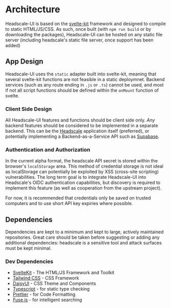 # Architecture
Headscale-UI is based on the [svelte-kit](https://kit.svelte.dev/) framework and designed to compile to static HTML/JS/CSS. As such, once built (with `npm run build` or by downloading the packages), Headscale-UI can be hosted on any static file server (including headscale's static file server, once support has been added)

## App Design
Headscale-UI uses the `static` adapter built into svelte-kit, meaning that several svelte-kit functions are not feasible in a static deploymnet. Backend services (such as any route ending in `.js` or `.ts`) cannot be used, and most if not all script functions should be defined within the `onMount` function of svelte.

### Client Side Design
All Headscale-UI features and functions should be client side only. *Any* backend features should be considered to be implemented in a separate backend. This can be the [Headscale](https://github.com/juanfont/headscale) application itself (preferred), or potentially implementing a Backend-as-a-Service API such as [Supabase](https://supabase.com/).

### Authentication and Authorization
In the current alpha format, the headscale API secret is stored within the browser's `localStorage` area. This method of credential storage is not ideal as localStorage can potentially be exploited by XSS (cross-site scripting) vulnerabilities. The long term goal is to integrate Headscale-UI into Headscale's OIDC authentication capabilities, but discovery is required to implement this feature (as well as cooperation from the upstream project).

For now, it is recommended that credentials only be saved on trusted computers and to use short API key expiries where possible.

## Dependencies
Dependencies are kept to a minimum and kept to large, actively maintained repositories. Great care should be taken before suggesting or adding any additional dependencies: headscale is a sensitive tool and attack surfaces must be kept minimal.

### Dev Dependencies
* [SvelteKit](https://kit.svelte.dev/) - The HTML/JS Framework and Toolkit
* [Tailwind CSS](https://tailwindcss.com/) - CSS Framework
* [DaisyUI](https://daisyui.com/) - CSS Theme and Components
* [Typescript](https://www.typescriptlang.org/) - for static type checking
* [Prettier](https://prettier.io/) - for Code Formatting
* [Fuse.js](https://fusejs.io/) - for intelligent searching
